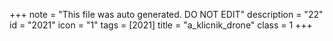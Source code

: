 +++
note = "This file was auto generated. DO NOT EDIT"
description = "22"
id = "2021"
icon = "1"
tags = [2021]
title = "a_klicnik_drone"
class = 1
+++
